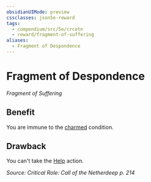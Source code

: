 ```yaml
---
obsidianUIMode: preview
cssclasses: json5e-reward
tags:
  - compendium/src/5e/crcotn
  - reward/fragment-of-suffering
aliases:
  - Fragment of Despondence
---
```

# Fragment of Despondence
*Fragment of Suffering*  

## Benefit

You are immune to the [charmed](2-Mechanics/CLI/rules/conditions.md#charmed) condition.

## Drawback

You can't take the [Help](2-Mechanics/CLI/rules/actions.md#Help) action.

*Source: Critical Role: Call of the Netherdeep p. 214*